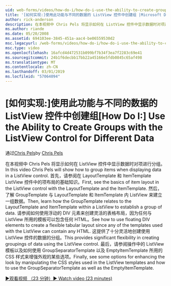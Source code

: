 ```yaml
---
uid: web-forms/videos/how-do-i/how-do-i-use-the-ability-to-create-groups-with-the-listview-control-for-different-data
title: '[如何实现:]使用此功能与不同的数据的 ListView 控件中创建组 |Microsoft Docs'
author: rick-anderson
description: 在本视频中 Chris Pels 将显示如何在 ListView 控件中显示数据时对项进行分组。 首先，请参阅在 ListView 控制项布局的基础知识...
ms.author: riande
ms.date: 05/20/2008
ms.assetid: 694103ee-3845-451a-aac4-be06559530d2
msc.legacyurl: /web-forms/videos/how-do-i/how-do-i-use-the-ability-to-create-groups-with-the-listview-control-for-different-data
msc.type: video
ms.openlocfilehash: 16afcd4d472531b099bf7b34f3ea7f2283c69e41
ms.sourcegitcommit: 24b1f6decbb17bb22a45166e5fdb0845c65af498
ms.translationtype: MT
ms.contentlocale: zh-CN
ms.lasthandoff: 03/01/2019
ms.locfileid: "57064094"
---
```

<a name="how-do-i-use-the-ability-to-create-groups-with-the-listview-control-for-different-data"></a><span data-ttu-id="a32df-104">[如何实现:]使用此功能与不同的数据的 ListView 控件中创建组</span><span class="sxs-lookup"><span data-stu-id="a32df-104">[How Do I:] Use the Ability to Create Groups with the ListView Control for Different Data</span></span>
====================
<span data-ttu-id="a32df-105">通过[Chris Pels](https://twitter.com/chrispels)</span><span class="sxs-lookup"><span data-stu-id="a32df-105">by [Chris Pels](https://twitter.com/chrispels)</span></span>

<span data-ttu-id="a32df-106">在本视频中 Chris Pels 将显示如何在 ListView 控件中显示数据时对项进行分组。</span><span class="sxs-lookup"><span data-stu-id="a32df-106">In this video Chris Pels will show how to group items when displaying data in a ListView control.</span></span> <span data-ttu-id="a32df-107">首先，请参阅在 LayoutTemplate 和 ItemTemplate ListView 控件中的项布局的基础知识。</span><span class="sxs-lookup"><span data-stu-id="a32df-107">First, see the basics of item layout in the ListView control with the LayoutTemplate and the ItemTemplate.</span></span> <span data-ttu-id="a32df-108">然后，了解 GroupTemplate 与 LayoutTemplate 和 ItemTemplate 内 ListView 来建立一组数据。</span><span class="sxs-lookup"><span data-stu-id="a32df-108">Then, learn how the GroupTemplate relates to the LayoutTemplate and ItemTemplate within a ListView to establish a group of data.</span></span> <span data-ttu-id="a32df-109">请参阅如何使用浮动的 DIV 元素来创建灵活的表格布局，因为任何与 ListView 所用的模板可以包含任何 HTML。</span><span class="sxs-lookup"><span data-stu-id="a32df-109">See how to use floating DIV elements to create a flexible tabular layout since any of the templates used with the ListView can contain any HTML.</span></span> <span data-ttu-id="a32df-110">这提供了十分灵活地创建使用 ListView 控件的数据的分组。</span><span class="sxs-lookup"><span data-stu-id="a32df-110">This provides significant flexibility in creating groupings of data using the ListView control.</span></span> <span data-ttu-id="a32df-111">最后，请参阅操作中的 ListView 模板以及如何使用 GroupSeparatorTemplate 以及 EmptyItemTemplate 所用的 CSS 样式来增强外观的某些选项。</span><span class="sxs-lookup"><span data-stu-id="a32df-111">Finally, see some options for enhancing the look by manipulating the CSS styles used in the ListView templates and how to use the GroupSeparatorTemplate as well as the EmptyItemTemplate.</span></span>

[<span data-ttu-id="a32df-112">&#9654;观看视频 （23 分钟）</span><span class="sxs-lookup"><span data-stu-id="a32df-112">&#9654; Watch video (23 minutes)</span></span>](https://channel9.msdn.com/Blogs/ASP-NET-Site-Videos/how-do-i-use-the-ability-to-create-groups-with-the-listview-control-for-different-data)
